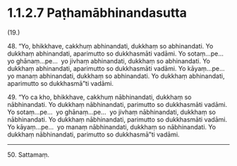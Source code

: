 # 1.1.2.7 Paṭhamābhinandasutta

(19.)

48\. “Yo, bhikkhave, cakkhuṃ abhinandati, dukkhaṃ so abhinandati. Yo dukkhaṃ abhinandati, aparimutto so dukkhasmāti vadāmi. Yo sotaṃ…pe…  yo ghānaṃ…pe…  yo jivhaṃ abhinandati, dukkhaṃ so abhinandati. Yo dukkhaṃ abhinandati, aparimutto so dukkhasmāti vadāmi. Yo kāyaṃ…pe…  yo manaṃ abhinandati, dukkhaṃ so abhinandati. Yo dukkhaṃ abhinandati, aparimutto so dukkhasmā”ti vadāmi.

49\. “Yo ca kho, bhikkhave, cakkhuṃ nābhinandati, dukkhaṃ so nābhinandati. Yo dukkhaṃ nābhinandati, parimutto so dukkhasmāti vadāmi. Yo sotaṃ…pe…  yo ghānaṃ…pe…  yo jivhaṃ nābhinandati, dukkhaṃ so nābhinandati. Yo dukkhaṃ nābhinandati, parimutto so dukkhasmāti vadāmi. Yo kāyaṃ…pe…  yo manaṃ nābhinandati, dukkhaṃ so nābhinandati. Yo dukkhaṃ nābhinandati, parimutto so dukkhasmā”ti vadāmi.

---

50\. Sattamaṃ.
